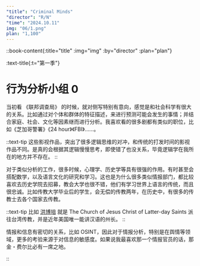 ```yaml
---
"title": "Criminal Minds"
"director": "R/N"
"time": "2024.10.11"
img: "06/1.png"
plan: "1,100"
---
```


::book-content{:title="title" :img="img" :by="director" :plan="plan"}

:text-title{:t="第一季"}

# 行为分析小组 0
当初看 《联邦调查局》 的时候，就对侧写特别有意向，感觉是和社会科学有很大的关系。比如通过对个体和群体的特征描述，来进行预测可能会发生的事情；并结合家庭、社会、文化等因素继而进行分析。我喜欢看的很多剧都有类似的职位，比如《芝加哥警署》《24 hour》《FBI》……。

::text-tip
这些影视作品，突出了很多逻辑思维的对冲，和传统的打发时间的影视作品不同。是真的会根据其逻辑慢慢思考，即使错了也没关系，毕竟逻辑学在我所在的地方并不存在。
::

对于类似分析的工作，很多时候，心理学、历史学等具有很强的作用。有时甚至会搭配数学，以及语言文化的研究和学习。这也是为什么很多类似情报部门，都比较喜欢去历史学院去招募，教会大学也很不错，他们有学习世界上语言的传统，而且很忠诚。比如传教大学毕业后的学生，会无偿的传教两年，在历史中，有很多的传教士去各个国家去传教。

::text-tip
比如 [洪博培](https://zh.wikipedia.org/wiki/%E6%B4%AA%E5%8D%9A%E5%9F%B9) 就是 The Church of Jesus Christ of Latter-day Saints 派往台湾传教，并是近年美国唯一能讲汉语的州长。
::

情报和信息有密切的关系，比如 OSINT，因此对于情报分析，特别是在舆情等领域，更多的考验来源于对信息的敏感度。如果说我最喜欢那一个情报官员的话，那金・费尔比必有一席之地。


::
